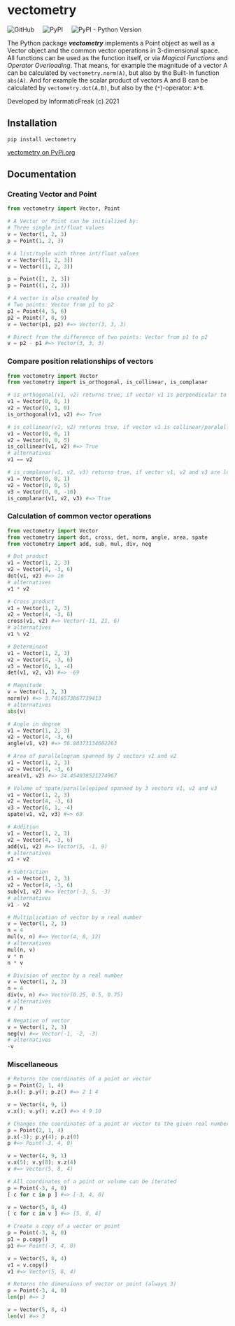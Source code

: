 # vectometry

![GitHub](https://img.shields.io/github/license/informaticfreak/vectometry)&nbsp;&nbsp;&nbsp;&nbsp;
![PyPI](https://img.shields.io/pypi/v/vectometry)&nbsp;&nbsp;&nbsp;&nbsp;
![PyPI - Python Version](https://img.shields.io/pypi/pyversions/vectometry)&nbsp;&nbsp;&nbsp;&nbsp;

The Python package _**vectometry**_ implements a Point object as well as a Vector object and the common vector operations in 3-dimensional space. All functions can be used as the function itself, or via *Magical Functions* and *Operator Overloading*. That means, for example the magnitude of a vector A can be calculated by `vectometry.norm(A)`, but also by the Built-In function `abs(A)`. And for example the scalar product of vectors A and B can be calculated by `vectometry.dot(A,B)`, but also by the (`*`)-operator: `A*B`.

Developed by InformaticFreak (c) 2021

## Installation

```batch
pip install vectometry
```

[vectometry on PyPi.org](https://pypi.org/project/vectometry/)


## Documentation

### Creating Vector and Point

```python
from vectometry import Vector, Point

# A Vector or Point can be initialized by:
# Three single int/float values
v = Vector(1, 2, 3)
p = Point(1, 2, 3)

# A list/tuple with three int/float values
v = Vector([1, 2, 3])
v = Vector((1, 2, 3))

p = Point([1, 2, 3])
p = Point((1, 2, 3))

# A vector is also created by
# Two points: Vector from p1 to p2
p1 = Point(4, 5, 6)
p2 = Point(7, 8, 9)
v = Vector(p1, p2) #=> Vector(3, 3, 3)

# Direct from the difference of two points: Vector from p1 to p2
v = p2 - p1 #=> Vector(3, 3, 3)
```

### Compare position relationships of vectors

```python
from vectometry import Vector
from vectometry import is_orthogonal, is_collinear, is_complanar

# is_orthogonal(v1, v2) returns true, if vector v1 is perpendicular to vector v2
v1 = Vector(0, 0, 1)
v2 = Vector(0, 1, 0)
is_orthogonal(v1, v2) #=> True

# is_collinear(v1, v2) returns true, if vector v1 is collinear/paralell to vector v2
v1 = Vector(0, 0, 1)
v2 = Vector(0, 0, 5)
is_collinear(v1, v2) #=> True
# alternatives
v1 == v2

# is_complanar(v1, v2, v3) returns true, if vector v1, v2 and v3 are located in the same plane
v1 = Vector(0, 0, 1)
v2 = Vector(0, 0, 5)
v3 = Vector(0, 0, -10)
is_complanar(v1, v2, v3) #=> True
```

### Calculation of common vector operations

```python
from vectometry import Vector
from vectometry import dot, cross, det, norm, angle, area, spate
from vectometry import add, sub, mul, div, neg

# Dot product
v1 = Vector(1, 2, 3)
v2 = Vector(4, -3, 6)
dot(v1, v2) #=> 16
# alternatives
v1 * v2

# Cross product
v1 = Vector(1, 2, 3)
v2 = Vector(4, -3, 6)
cross(v1, v2) #=> Vector(-11, 21, 6)
# alternatives
v1 % v2

# Determinant
v1 = Vector(1, 2, 3)
v2 = Vector(4, -3, 6)
v3 = Vector(6, 1, -4)
det(v1, v2, v3) #=> -69

# Magnitude
v = Vector(1, 2, 3)
norm(v) #=> 3.7416573867739413
# alternatives
abs(v)

# Angle in degree
v1 = Vector(1, 2, 3)
v2 = Vector(4, -3, 6)
angle(v1, v2) #=> 56.80373134602263

# Area of parallelogram spanned by 2 vectors v1 and v2
v1 = Vector(1, 2, 3)
v2 = Vector(4, -3, 6)
area(v1, v2) #=> 24.454038521274967

# Volume of spate/parallelepiped spanned by 3 vectors v1, v2 and v3
v1 = Vector(1, 2, 3)
v2 = Vector(4, -3, 6)
v3 = Vector(6, 1, -4)
spate(v1, v2, v3) #=> 69

# Addition
v1 = Vector(1, 2, 3)
v2 = Vector(4, -3, 6)
add(v1, v2) #=> Vector(5, -1, 9)
# alternatives
v1 + v2

# Subtraction
v1 = Vector(1, 2, 3)
v2 = Vector(4, -3, 6)
sub(v1, v2) #=> Vector(-3, 5, -3)
# alternatives
v1 - v2

# Multiplication of vector by a real number
v = Vector(1, 2, 3)
n = 4
mul(v, n) #=> Vector(4, 8, 12)
# alternatives
mul(n, v)
v * n
n * v

# Division of vector by a real number
v = Vector(1, 2, 3)
n = 4
div(v, n) #=> Vector(0.25, 0.5, 0.75)
# alternatives
v / n

# Negative of vector
v = Vector(1, 2, 3)
neg(v) #=> Vector(-1, -2, -3)
# alternatives
-v
```

### Miscellaneous

```python
# Returns the coordinates of a point or vector
p = Point(2, 1, 4)
p.x(); p.y(); p.z() #=> 2 1 4

v = Vector(4, 9, 1)
v.x(); v.y(); v.z() #=> 4 9 10

# Changes the coordinates of a point or vector to the given real number
p = Point(2, 1, 4)
p.x(-3); p.y(4); p.z(0)
p #=> Point(-3, 4, 0)

v = Vector(4, 9, 1)
v.x(5); v.y(8); v.z(4)
v #=> Vector(5, 8, 4)

# All coordinates of a point or volume can be iterated
p = Point(-3, 4, 0)
[ c for c in p ] #=> [-3, 4, 0]

v = Vector(5, 8, 4)
[ c for c in v ] #=> [5, 8, 4]

# Create a copy of a vector or point
p = Point(-3, 4, 0)
p1 = p.copy()
p1 #=> Point(-3, 4, 0)

v = Vector(5, 8, 4)
v1 = v.copy()
v1 #=> Vector(5, 8, 4)

# Returns the dimensions of vector or point (always 3)
p = Point(-3, 4, 0)
len(p) #=> 3

v = Vector(5, 8, 4)
len(v) #=> 3
```
